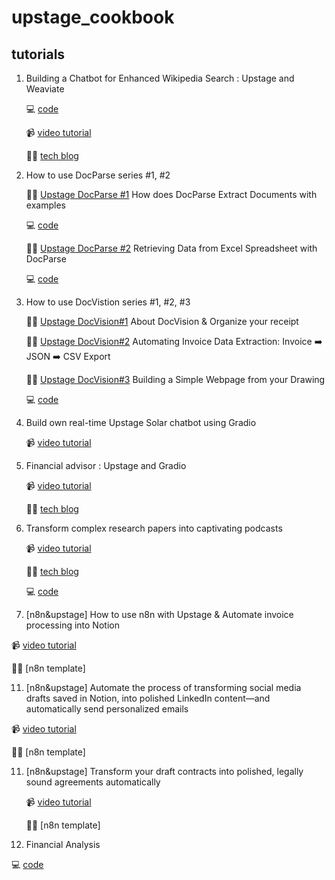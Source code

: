 # upstage_cookbook


## tutorials
1. Building a Chatbot for Enhanced Wikipedia Search : Upstage and Weaviate

   💻 [code](https://github.com/duper203/upstage_cookbook/blob/main/wiki_tutorial_upstage_weaviate.ipynb)

   📹 [video tutorial](https://x.com/soo_devrel/status/1831025240488722623)

   ✍🏻 [tech blog](https://medium.com/@hsookim203/building-a-chatbot-for-enhanced-wikipedia-search-with-a-chatbot-7dbb41045a8a)

3. How to use DocParse series #1, #2

   ✍🏻 [Upstage DocParse #1](https://medium.com/@hsookim203/experimenting-upstage-docparse-with-langchain-c9f8983088de) How does DocParse Extract Documents with examples

   💻 [code](https://github.com/duper203/upstage_cookbook/blob/main/DocParse_1_Bounding_Box.ipynb)

   ✍🏻 [Upstage DocParse #2](https://medium.com/@hsookim203/upstage-docparse-2-retrieving-data-from-excel-spreadsheet-with-docparse-05c0093770d5) Retrieving Data from Excel Spreadsheet with DocParse

   💻 [code](https://github.com/duper203/upstage_cookbook/blob/main/DocParse_2_excel.ipynb)

5. How to use DocVistion series #1, #2, #3

   ✍🏻 [Upstage DocVision#1](https://medium.com/@hsookim203/chat-with-your-receipt-1-about-upstage-docvision-4f53c1a8397c) About DocVision & Organize your receipt

   ✍🏻 [Upstage DocVision#2](https://medium.com/@hsookim203/docvision-2-automating-invoice-data-extraction-invoice-%EF%B8%8F-json-%EF%B8%8F-csv-export-9be1eb8421ae) Automating Invoice Data Extraction: Invoice ➡️ JSON ➡️ CSV Export

   ✍🏻 [Upstage DocVision#3](https://medium.com/@hsookim203/upstage-docvision-3-building-a-webpage-from-your-drawing-a51f9683f424) Building a Simple Webpage from your Drawing

   💻 [code](https://github.com/duper203/upstage_cookbook/blob/main/DocVision_3_Generate_webpage.ipynb)


7. Build own real-time Upstage Solar chatbot using Gradio

   📹 [video tutorial](https://x.com/soo_devrel/status/1838731466555167088)

8. Financial advisor : Upstage and Gradio

   📹 [video tutorial](https://x.com/soo_devrel/status/1840893935146893649)

   ✍🏻 [tech blog](https://medium.com/@hsookim203/creating-a-financial-advice-app-a028a1cb5cc4)

9. Transform complex research papers into captivating podcasts

   📹 [video tutorial](https://x.com/soo_devrel/status/1859772718985642186)

   ✍🏻 [tech blog](https://medium.com/@hsookim203/pdf-to-podcast-863a78b840f4)

   💻 [code](https://github.com/duper203/upstage_cookbook/blob/main/PDF_to_Podcast_SolarPro.ipynb)

11. [n8n&upstage] How to use n8n with Upstage & Automate invoice processing into Notion

   📹 [video tutorial](https://x.com/soo_devrel/status/1867005330015785220)

   ✍🏻 [n8n template]
   
11. [n8n&upstage] Automate the process of transforming social media drafts saved in Notion, into polished LinkedIn content—and automatically send personalized emails

   📹 [video tutorial](https://x.com/soo_devrel/status/1868745008423354738)

   ✍🏻 [n8n template]
   
11. [n8n&upstage] Transform your draft contracts into polished, legally sound agreements automatically
   
    📹 [video tutorial](https://x.com/soo_devrel/status/1871358886940426670)

    ✍🏻 [n8n template]

13. Financial Analysis

   💻 [code](https://github.com/duper203/upstage_cookbook/blob/main/financial_analysis.ipynb)
